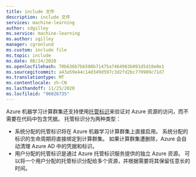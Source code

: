 ```yaml
---
title: include 文件
description: include 文件
services: machine-learning
author: sdgilley
ms.service: machine-learning
ms.author: sgilley
manager: cgronlund
ms.custom: include file
ms.topic: include
ms.date: 08/24/2020
ms.openlocfilehash: 70b636b7bb508b71475a7464983b091d5d10e0e1
ms.sourcegitcommit: a43a59e44c14d349d597c3d2fd2bc779989c71d7
ms.translationtype: MT
ms.contentlocale: zh-CN
ms.lasthandoff: 11/25/2020
ms.locfileid: "96026735"
---
```

 Azure 机器学习计算群集还支持使用[托管标识](../articles/active-directory/managed-identities-azure-resources/overview.md)来验证对 Azure 资源的访问，而不需要在代码中包含凭据。 托管标识分为两种类型：

* 系统分配的托管标识将在 Azure 机器学习计算群集上直接启用。 系统分配的标识的生命周期将直接绑定到计算群集。 如果计算群集遭删除，Azure 会自动清理 Azure AD 中的凭据和标识。
* 用户分配的托管标识是通过 Azure 托管标识服务提供的独立 Azure 资源。 可以将一个用户分配的托管标识分配给多个资源，并根据需要将其保留任意长的时间。